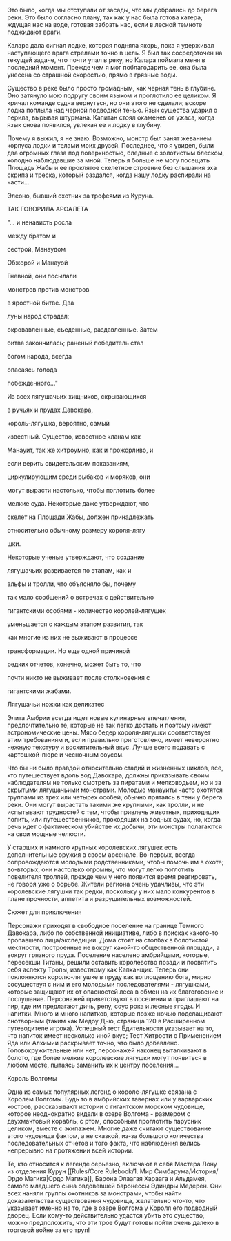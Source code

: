 Это было, когда мы отступали от засады, что мы добрались до берега реки. Это было согласно плану, так как у нас была готова катера, ждущая нас на воде, готовая забрать нас, если в лесной темноте поджидают враги.

Калара дала сигнал лодке, которая подняла якорь, пока я удерживал наступающего врага стрелами точно в цель. Я был так сосредоточен на текущей задаче, что почти упал в реку, но Калара поймала меня в последний момент. Прежде чем я мог поблагодарить ее, она была унесена со страшной скоростью, прямо в грязные воды.

Существо в реке было просто громадным, как черная тень в глубине. Оно затянуло мою подругу своим языком и проглотило ее целиком. Я кричал команде судна вернуться, но они этого не сделали; вскоре лодка поплыла над черной подводной тенью. Язык существа ударил о перила, вырывая штурмана. Капитан стоял окаменев от ужаса, когда язык снова появился, увлекая ее и лодку в глубину.

Почему я выжил, я не знаю. Возможно, монстр был занят жеванием корпуса лодки и телами моих друзей. Последнее, что я увидел, были два огромных глаза под поверхностью, бледные с золотистым блеском, холодно наблюдавшие за мной. Теперь я больше не могу посещать Площадь Жабы и ее проклятое скелетное строение без слышания эха скрипа и треска, который раздался, когда нашу лодку распирали на части...

Элеоно, бывший охотник за трофеями из Куруна.

ТАК ГОВОРИЛА АРОАЛЕТА

"… и ненависть росла

между братом и

сестрой, Манаудом

Обжорой и Манауой

Гневной, они посылали

монстров против монстров

в яростной битве. Два

луны народ страдал;

окровавленные, съеденные, раздавленные. Затем

битва закончилась; раненый победитель стал

богом народа, всегда

опасаясь голода

побежденного..."

Из всех лягушачьих хищников, скрывающихся

в ручьях и прудах Давокара,

король-лягушка, вероятно, самый

известный. Существо, известное кланам как

Манауит, так же хитроумно, как и прожорливо, и

если верить свидетельским показаниям,

циркулирующим среди рыбаков и моряков, они

могут вырасти настолько, чтобы поглотить более

мелкие суда. Некоторые даже утверждают, что

скелет на Площади Жабы, должен принадлежать

относительно обычному размеру короля-лягу

шки.

Некоторые ученые утверждают, что создание

лягушачьих развивается по этапам, как и

эльфы и тролли, что объясняло бы, почему

так мало сообщений о встречах с действительно

гигантскими особями - количество королей-лягушек

уменьшается с каждым этапом развития, так

как многие из них не выживают в процессе

трансформации. Но еще одной причиной

редких отчетов, конечно, может быть то, что

почти никто не выживает после столкновения с

гигантскими жабами.

Лягушачьи ножки как деликатес

Элита Амбрии всегда ищет новые кулинарные впечатления, предпочтительно те, которые не так легко достать и поэтому имеют астрономические цены. Мясо бедер короля-лягушки соответствует этим требованиям и, если правильно приготовлено, имеет невероятно нежную текстуру и восхитительный вкус. Лучше всего подавать с картошкой-пюре и чесночным соусом.

Что бы ни было правдой относительно стадий и жизненных циклов, все, кто путешествует вдоль вод Давокара, должны приказывать своим наблюдателям не только смотреть за пиратами и мелководьем, но и за скрытыми лягушачьими монстрами. Молодые манауиты часто охотятся группами из трех или четырех особей, обычно прятаясь в тени у берега реки. Они могут вырастать такими же крупными, как тролли, и не испытывают трудностей с тем, чтобы привлечь животных, приходящих попить, или путешественников, проходящих на водных судах, но, когда речь идет о фактическом убийстве их добычи, эти монстры полагаются на свои мощные челюсти.

У старших и намного крупных королевских лягушек есть дополнительные оружия в своем арсенале. Во-первых, всегда сопровождаются молодыми родственниками, чтобы помочь им в охоте; во-вторых, они настолько огромны, что могут легко поглотить повелителя троллей, прежде чем у него появится время реагировать, не говоря уже о борьбе. Жители региона очень удачливы, что эти королевские лягушки так редки, поскольку у них мало конкурентов в плане прочности, аппетита и разрушительных возможностей.

Сюжет для приключения

Персонажи приходят в свободное поселение на границе Темного Давокара, либо по собственной инициативе, либо в поисках какого-то пропавшего лица/экспедиции. Дома стоят на столбах в болотистой местности, построенные не вокруг какой-то общественной площади, а вокруг грязного пруда. Поселение населено амбрийцами, которые, пересекши Титаны, решили оставить королевство позади и посвятить себя аспекту Тропы, известному как Капканщик. Теперь они поклоняются королю-лягушке в пруду как воплощению бога, мирно сосуществуя с ним и его молодыми последователями - лягушками, которые защищают их от опасностей леса в обмен на их благоговение и послушание. Персонажей приветствуют в поселении и приглашают на пир, где им предлагают дичь, репу, соус рока и лесные ягоды. И напитки. Много и много напитков, которые позже ночью подслащивают снотворным (таким как Медоу Дью, страница 120 в Расширенном путеводителе игрока). Успешный тест Бдительности указывает на то, что напиток имеет несколько иной вкус; Тест Хитрости с Применением Яда или Алхимии раскрывает точно, что было добавлено. Головокружительные или нет, персонажей наконец выталкивают в болото, где более мелкие королевские лягушки могут появиться в любом месте, пытаясь заманить их к центру поселения...

Король Волгомы

Одна из самых популярных легенд о короле-лягушке связана с Королем Волгомы. Будь то в амбрийских тавернах или у варварских костров, рассказывают истории о гигантском морском чудовище, которое неоднократно видели в озере Волгома - размером с двухмачтовый корабль, с ртом, способным проглотить парусник целиком, вместе с экипажем. Многие даже считают существование этого чудовища фактом, а не сказкой, из-за большого количества последовательных отчетов и того факта, что наблюдения велись непрерывно на протяжении всей истории.

Те, кто относится к легенде серьезно, включают в себя Мастера Лону из отделения Курун [[Rules/Core Rulebook/1. Мир Симбарума/История/Ордо Магика|Ордо Магика]], Барона Олаагая Хараага и Альдамея, самого младшего сына овдовевшей баронессы Эдиндры Медерен. Они всех наняли группы охотников за монстрами, чтобы найти доказательства существования чудовища, желательно что-то, что указывает именно на то, где в озере Волгома у Короля его подводный дворец. Если кому-то действительно удастся убить это существо, можно предположить, что эти трое будут готовы пойти очень далеко в торговой войне за его труп!